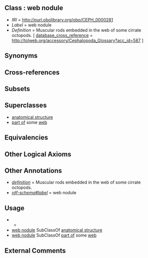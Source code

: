
## Class : web nodule

 * *IRI* = http://purl.obolibrary.org/obo/CEPH_0000281
 * *Label* = web nodule
 * *Definition* = Muscular rods embedded in the web of some cirrate octopods. [ [database_cross_reference](../../ef/oboInOwl#hasDbXref.md) = http://tolweb.org/accessory/Cephalopoda_Glossary?acc_id=587 ]

## Synonyms


## Cross-references


## Subsets


## Superclasses

 * [anatomical structure](../../UBERON/61/UBERON_0000061.md)
 * [part of](../../BFO/50/BFO_0000050.md) some [web](../../CEPH/80/CEPH_0000280.md)

## Equivalencies


## Other Logical Axioms


## Other Annotations

 * *[definition](../../IAO/15/IAO_0000115.md)* = Muscular rods embedded in the web of some cirrate octopods.
 * *[rdf-schema#label](../../el/rdf-schema#label.md)* = web nodule

## Usage

 * -
 * [web nodule](../../CEPH/81/CEPH_0000281.md) SubClassOf [anatomical structure](../../UBERON/61/UBERON_0000061.md)
 * [web nodule](../../CEPH/81/CEPH_0000281.md) SubClassOf [part of](../../BFO/50/BFO_0000050.md) some [web](../../CEPH/80/CEPH_0000280.md)

## External Comments

